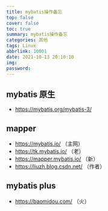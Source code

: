 ```yaml
---
title: mybatis操作备忘
top: false
cover: false
toc: true
summary: mybatis操作备忘
categories: 其他
tags: Linux
abbrlink: 10001
date: 2021-10-13 20:10:10
img:
password:
---
```


## mybatis 原生
- https://mybatis.org/mybatis-3/
## mapper
- https://mybatis.io/ （主网）
- https://tk.mybatis.io/ （老）
- https://mapper.mybatis.io/ （新）
- https://liuzh.blog.csdn.net/ （作者）
## mybatis plus
- https://baomidou.com/ （火）